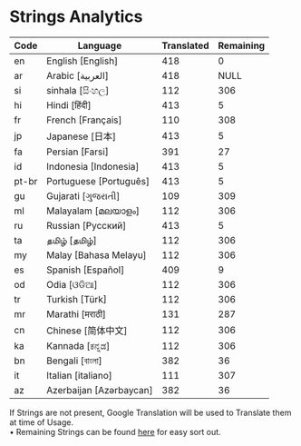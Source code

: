 # Strings Analytics


| Code | Language | Translated | Remaining |
|----|-------|-------|---|
| en | English [English] | 418 | 0 |
| ar | Arabic [العربية] | 418 | NULL |
| si | sinhala [සිංහල] | 112 | 306 |
| hi | Hindi [हिंदी] | 413 | 5 |
| fr | French [Français] | 110 | 308 |
| jp | Japanese [日本] | 413 | 5 |
| fa | Persian [Farsi] | 391 | 27 |
| id | Indonesia [Indonesia] | 413 | 5 |
| pt-br | Portuguese [Português] | 413 | 5 |
| gu | Gujarati [ગુજરાતી] | 109 | 309 |
| ml | Malayalam [മലയാളം] | 112 | 306 |
| ru | Russian [Русский] | 413 | 5 |
| ta | தமிழ் [தமிழ்] | 112 | 306 |
| my | Malay [Bahasa Melayu] | 112 | 306 |
| es | Spanish [Español] | 409 | 9 |
| od | Odia [ଓଡିଆ] | 112 | 306 |
| tr | Turkish [Türk] | 112 | 306 |
| mr | Marathi [मराठी] | 131 | 287 |
| cn | Chinese [简体中文] | 112 | 306 |
| ka | Kannada [ಕನ್ನಡ] | 112 | 306 |
| bn | Bengali [বাংলা] | 382 | 36 |
| it | Italian [italiano] | 111 | 307 |
| az | Azerbaijan [Azərbaycan] | 382 | 36 |


If Strings are not present, Google Translation will be used to Translate them at time of Usage.
<br>• Remaining Strings can be found [here](./remaining.csv) for easy sort out.
